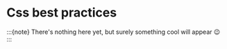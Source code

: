 # Css best practices

:::{note}
There's nothing here yet, but surely something cool will appear 😉
:::